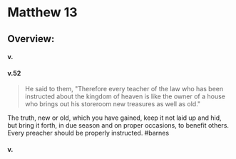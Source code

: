 # Matthew 13

## Overview:



#### v.
>

#### v.52
>He said to them, "Therefore every teacher of the law who has been instructed about the kingdom of heaven is like the owner of a house who brings out his storeroom new treasures as well as old."

The truth, new or old, which you have gained, keep it not laid up and hid, but bring it forth, in due season and on proper occasions, to benefit others. Every preacher should be properly instructed.
#barnes 


#### v.
>

